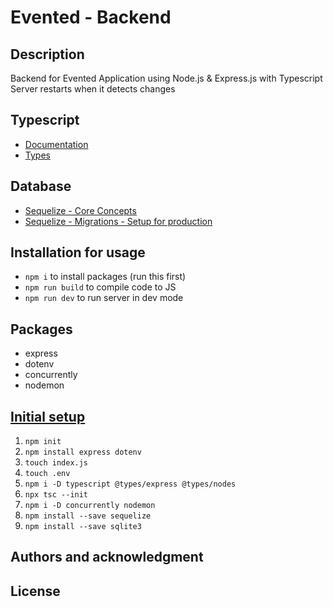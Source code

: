 # Evented - Backend

## Description
Backend for Evented Application using Node.js & Express.js with Typescript
Server restarts when it detects changes

## Typescript
- [Documentation](https://www.typescriptlang.org/docs/)
- [Types](https://github.com/DefinitelyTyped/DefinitelyTyped/tree/master/types)

## Database
- [Sequelize - Core Concepts](https://sequelize.org/docs/v6/category/core-concepts/)
- [Sequelize - Migrations - Setup for production](https://sequelize.org/docs/v6/other-topics/migrations/)

## Installation for usage
- `npm i` to install packages (run this first)
- `npm run build` to compile code to JS
- `npm run dev` to run server in dev mode

## Packages
- express
- dotenv
- concurrently
- nodemon

## [Initial setup](https://blog.logrocket.com/how-to-set-up-node-typescript-express/)

1. `npm init`
2. `npm install express dotenv`
3. `touch index.js`
4. `touch .env`
5. `npm i -D typescript @types/express @types/nodes`
6. `npx tsc --init`
7. `npm i -D concurrently nodemon`
8. `npm install --save sequelize`
9. `npm install --save sqlite3`

## Authors and acknowledgment

## License